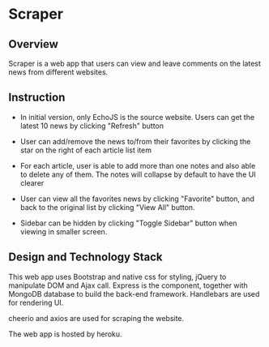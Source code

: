 # Scraper

## Overview
Scraper is a web app that users can view and leave comments on the latest news from different websites.

## Instruction

* In initial version, only EchoJS is the source website. Users can get the latest 10 news by clicking "Refresh" button

* User can add/remove the news to/from their favorites by clicking the star on the right of each article list item

* For each article, user is able to add more than one notes and also able to delete any of them. The notes will collapse by default to have the UI clearer

* User can view all the favorites news by clicking "Favorite" button, and back to the original list by clicking "View All" button.

* Sidebar can be hidden by clicking "Toggle Sidebar" button when viewing in smaller screen.

## Design and Technology Stack

This web app uses Bootstrap and native css for styling, jQuery to manipulate DOM and Ajax call. Express is the component, together with MongoDB database to build the back-end framework. Handlebars are used for rendering UI.


cheerio and axios are used for scraping the website.

The web app is hosted by heroku.